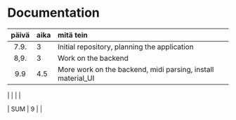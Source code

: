 # Documentation

| päivä | aika | mitä tein  |
| :----:|:-----| :-----|
| 7.9.	| 3    | Initial repository, planning the application |
| 8,9.  | 3    | Work on the backend |
| 9.9   | 4.5   | More work on the backend, midi parsing, install material_UI|

|       |     |   |

| SUM   | 9  |  | 
